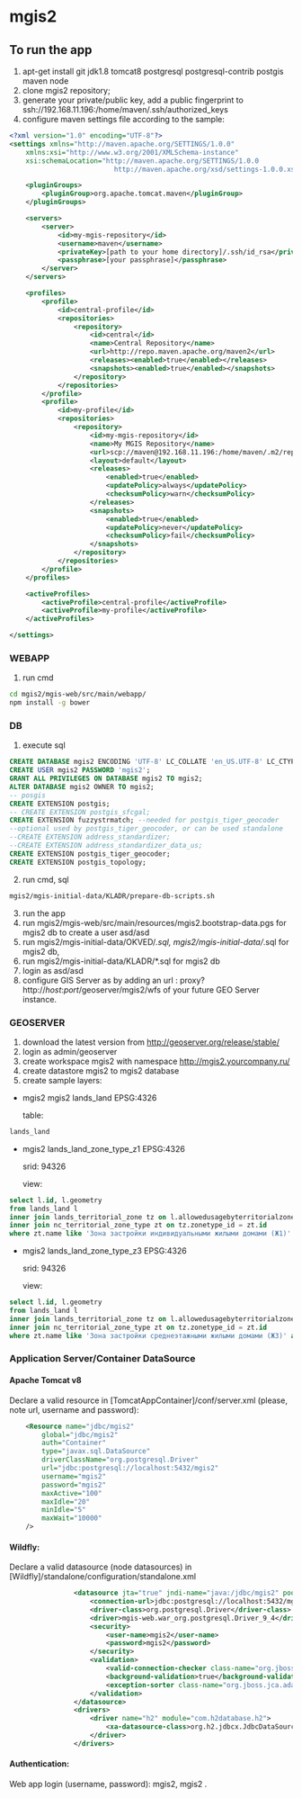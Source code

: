 # mgis2

## To run the app


1. apt-get install git jdk1.8 tomcat8 postgresql postgresql-contrib postgis maven node
2. clone mgis2 repository;
3. generate your private/public key, add a public fingerprint to ssh://192.168.11.196:/home/maven/.ssh/authorized_keys
4. configure maven settings file according to the sample:

```xml
<?xml version="1.0" encoding="UTF-8"?>
<settings xmlns="http://maven.apache.org/SETTINGS/1.0.0"
	xmlns:xsi="http://www.w3.org/2001/XMLSchema-instance"
	xsi:schemaLocation="http://maven.apache.org/SETTINGS/1.0.0
                          http://maven.apache.org/xsd/settings-1.0.0.xsd">

	<pluginGroups>
		<pluginGroup>org.apache.tomcat.maven</pluginGroup>
	</pluginGroups>

	<servers>
		<server>
			<id>my-mgis-repository</id>
			<username>maven</username>
			<privateKey>[path to your home directory]/.ssh/id_rsa</privateKey>
			<passphrase>[your passphrase]</passphrase>
		</server>
	</servers>

	<profiles>
		<profile>
			<id>central-profile</id>
			<repositories>
				<repository>
					<id>central</id>
					<name>Central Repository</name>
					<url>http://repo.maven.apache.org/maven2</url>
					<releases><enabled>true</enabled></releases>
					<snapshots><enabled>true</enabled></snapshots>
				</repository>
			</repositories>
		</profile>
		<profile>
			<id>my-profile</id>
			<repositories>
				<repository>
					<id>my-mgis-repository</id>
					<name>My MGIS Repository</name>
					<url>scp://maven@192.168.11.196:/home/maven/.m2/repository</url>
					<layout>default</layout>
					<releases>
						<enabled>true</enabled>
						<updatePolicy>always</updatePolicy>
						<checksumPolicy>warn</checksumPolicy>
					</releases>
					<snapshots>
						<enabled>true</enabled>
						<updatePolicy>never</updatePolicy>
						<checksumPolicy>fail</checksumPolicy>
					</snapshots>
				</repository>
			</repositories>
		</profile>
	</profiles>

	<activeProfiles>
		<activeProfile>central-profile</activeProfile>
		<activeProfile>my-profile</activeProfile>
	</activeProfiles>

</settings>
```


### WEBAPP

1. run cmd

```bash
cd mgis2/mgis-web/src/main/webapp/
npm install -g bower
```


### DB

1. execute sql
```sql
CREATE DATABASE mgis2 ENCODING 'UTF-8' LC_COLLATE 'en_US.UTF-8' LC_CTYPE 'en_US.UTF-8';
CREATE USER mgis2 PASSWORD 'mgis2';
GRANT ALL PRIVILEGES ON DATABASE mgis2 TO mgis2;
ALTER DATABASE mgis2 OWNER TO mgis2;
-- posgis
CREATE EXTENSION postgis;
-- CREATE EXTENSION postgis_sfcgal;
CREATE EXTENSION fuzzystrmatch; --needed for postgis_tiger_geocoder
--optional used by postgis_tiger_geocoder, or can be used standalone
--CREATE EXTENSION address_standardizer;
--CREATE EXTENSION address_standardizer_data_us;
CREATE EXTENSION postgis_tiger_geocoder;
CREATE EXTENSION postgis_topology;
```

2. run cmd, sql
```bash
mgis2/mgis-initial-data/KLADR/prepare-db-scripts.sh
```

3. run the app
4. run mgis2/mgis-web/src/main/resources/mgis2.bootstrap-data.pgs for mgis2 db to create a user asd/asd
5. run mgis2/mgis-initial-data/OKVED/*.sql, mgis2/mgis-initial-data/*.sql for mgis2 db,
6. run mgis2/mgis-initial-data/KLADR/*.sql for mgis2 db
7. login as asd/asd
8. configure GIS Server as by adding an url : proxy?http://*host*:*port*/geoserver/mgis2/wfs of your future GEO Server instance.

### GEOSERVER

1. download the latest version from http://geoserver.org/release/stable/
2. login as admin/geoserver
3. create workspace mgis2 with namespace http://mgis2.yourcompany.ru/
4. create datastore mgis2 to mgis2 database
5. create sample layers:

* mgis2 	mgis2 	lands_land			EPSG:4326

    table:
```sql
lands_land
```

* mgis2 	lands_land_zone_type_z1 		EPSG:4326

    srid: 94326

    view:
```sql
select l.id, l.geometry
from lands_land l
inner join lands_territorial_zone tz on l.allowedusagebyterritorialzone_id = tz.id
inner join nc_territorial_zone_type zt on tz.zonetype_id = zt.id
where zt.name like 'Зона застройки индивидуальными жилыми домами (Ж1)' and l.geometry is not null
```

* mgis2 	lands_land_zone_type_z3		EPSG:4326

    srid: 94326

    view:
```sql
select l.id, l.geometry
from lands_land l
inner join lands_territorial_zone tz on l.allowedusagebyterritorialzone_id = tz.id
inner join nc_territorial_zone_type zt on tz.zonetype_id = zt.id
where zt.name like 'Зона застройки среднеэтажными жилыми домами (Ж3)' and l.geometry is not null
```

### Application Server/Container DataSource

#### Apache Tomcat v8

Declare a valid resource in [TomcatAppContainer]/conf/server.xml (please, note url, username and password): 

```xml
	<Resource name="jdbc/mgis2"
		global="jdbc/mgis2"
		auth="Container"
		type="javax.sql.DataSource"
		driverClassName="org.postgresql.Driver"
		url="jdbc:postgresql://localhost:5432/mgis2"
		username="mgis2"
		password="mgis2"
		maxActive="100"
		maxIdle="20"
		minIdle="5"
		maxWait="10000"
	/>

```

#### Wildfly:

Declare a valid datasource (node datasources) in [Wildfly]/standalone/configuration/standalone.xml

```xml
                <datasource jta="true" jndi-name="java:/jdbc/mgis2" pool-name="jdbc/mgis2" enabled="true" use-ccm="true">
                    <connection-url>jdbc:postgresql://localhost:5432/mgis2</connection-url>
                    <driver-class>org.postgresql.Driver</driver-class>
                    <driver>mgis-web.war_org.postgresql.Driver_9_4</driver>
                    <security>
                        <user-name>mgis2</user-name>
                        <password>mgis2</password>
                    </security>
                    <validation>
                        <valid-connection-checker class-name="org.jboss.jca.adapters.jdbc.extensions.postgres.PostgreSQLValidConnectionChecker"/>
                        <background-validation>true</background-validation>
                        <exception-sorter class-name="org.jboss.jca.adapters.jdbc.extensions.postgres.PostgreSQLExceptionSorter"/>
                    </validation>
                </datasource>
                <drivers>
                    <driver name="h2" module="com.h2database.h2">
                        <xa-datasource-class>org.h2.jdbcx.JdbcDataSource</xa-datasource-class>
                    </driver>
                </drivers>

```

#### Authentication:

Web app login (username, password): mgis2, mgis2 .

